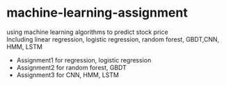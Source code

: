 # machine-learning-assignment
using machine learning algorithms to predict stock price                   
Including linear regression, logistic regression, random forest, GBDT,CNN, HMM, LSTM           
-  Assignment1 for regression, logistic regression
-  Assignment2 for random forest, GBDT
-  Assignment3 for CNN, HMM, LSTM
